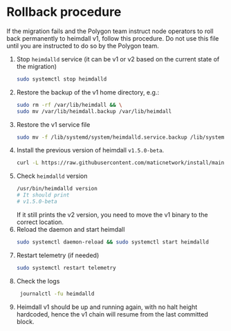 # Rollback procedure

If the migration fails and the Polygon team instruct node operators to roll back permanently to heimdall v1, follow this procedure.
Do not use this file until you are instructed to do so by the Polygon team.
1. Stop `heimdalld` service (it can be v1 or v2 based on the current state of the migration)
   ```bash
   sudo systemctl stop heimdalld
   ```
2. Restore the backup of the v1 home directory, e.g.:
   ```bash
   sudo rm -rf /var/lib/heimdall && \
   sudo mv /var/lib/heimdall.backup /var/lib/heimdall
    ```
3. Restore the v1 service file
    ```bash
    sudo mv -f /lib/systemd/system/heimdalld.service.backup /lib/systemd/system/heimdalld.service
    ```
4. Install the previous version of heimdall `v1.5.0-beta`.
    ```bash
    curl -L https://raw.githubusercontent.com/maticnetwork/install/main/heimdall.sh | bash -s -- v1.5.0-beta <network> <node_type>
    ```
5. Check `heimdalld` version
    ```bash
    /usr/bin/heimdalld version
    # It should print
    # v1.5.0-beta
    ```
   If it still prints the v2 version, you need to move the v1 binary to the correct location.
6. Reload the daemon and start heimdall
   ```bash
   sudo systemctl daemon-reload && sudo systemctl start heimdalld
    ```
7. Restart telemetry (if needed)
   ```bash
   sudo systemctl restart telemetry
   ```
8. Check the logs
   ```bash
    journalctl -fu heimdalld
    ```
9. Heimdall v1 should be up and running again, with no halt height hardcoded, hence the v1 chain will resume from the last committed block.
